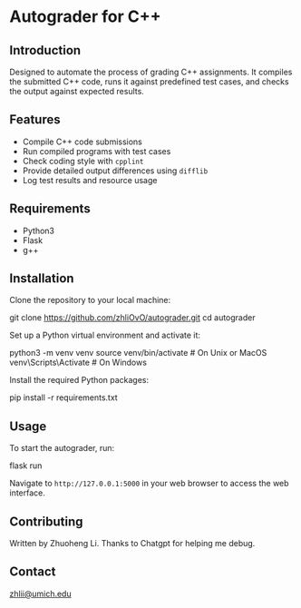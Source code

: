 # Autograder for C++

## Introduction
Designed to automate the process of grading C++ assignments. It compiles the submitted C++ code, runs it against predefined test cases, and checks the output against expected results.

## Features
- Compile C++ code submissions
- Run compiled programs with test cases
- Check coding style with `cpplint`
- Provide detailed output differences using `difflib`
- Log test results and resource usage

## Requirements
- Python3
- Flask
- g++

## Installation

Clone the repository to your local machine:

git clone https://github.com/zhliOvO/autograder.git
cd autograder

Set up a Python virtual environment and activate it:

python3 -m venv venv
source venv/bin/activate  # On Unix or MacOS
venv\Scripts\Activate  # On Windows

Install the required Python packages:

pip install -r requirements.txt

## Usage

To start the autograder, run:

flask run

Navigate to `http://127.0.0.1:5000` in your web browser to access the web interface.

## Contributing

Written by Zhuoheng Li. Thanks to Chatgpt for helping me debug.

## Contact

zhlii@umich.edu
